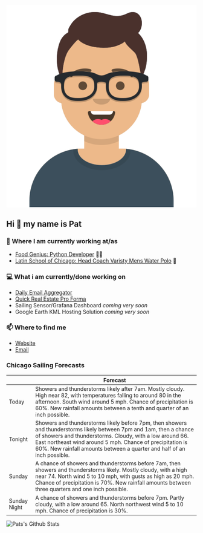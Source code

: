[![Social banner for p-j-falconer](https://raw.githubusercontent.com/P-J-FALCONER/P-J-FALCONER/master/assets/avataaars.svg)](https://patfalconer.com/)
## Hi :wave: my name is Pat

### 💼 Where I am currently working at/as
- [Food Genius: Python Developer](https://getfoodgenius.com/) 🍔🐍
- [Latin School of Chicago: Head Coach Varisty Mens Water Polo](https://www.latinschool.org/) 🤽


### 💻 What i am currently/done working on
 - [Daily Email Aggregator](https://github.com/P-J-FALCONER/dott_daily_mail)
 - [Quick Real Estate Pro Forma](https://github.com/P-J-FALCONER/henry)
 - Sailing Sensor/Grafana Dashboard *coming very soon*
 - Google Earth KML Hosting Solution *coming very soon*

### 📫 Where to find me
 - [Website](https://patfalconer.com/)
 - [Email](mailto:patrick.j.falconer@gmail.com)


### Chicago Sailing Forecasts
|   | Forecast  |
|---|---|
| Today | Showers and thunderstorms likely after 7am. Mostly cloudy. High near 82, with temperatures falling to around 80 in the afternoon. South wind around 5 mph. Chance of precipitation is 60%. New rainfall amounts between a tenth and quarter of an inch possible. |
| Tonight | Showers and thunderstorms likely before 7pm, then showers and thunderstorms likely between 7pm and 1am, then a chance of showers and thunderstorms. Cloudy, with a low around 66. East northeast wind around 5 mph. Chance of precipitation is 60%. New rainfall amounts between a quarter and half of an inch possible. |
| Sunday | A chance of showers and thunderstorms before 7am, then showers and thunderstorms likely. Mostly cloudy, with a high near 74. North wind 5 to 10 mph, with gusts as high as 20 mph. Chance of precipitation is 70%. New rainfall amounts between three quarters and one inch possible. |
| Sunday Night | A chance of showers and thunderstorms before 7pm. Partly cloudy, with a low around 65. North northwest wind 5 to 10 mph. Chance of precipitation is 30%. |

![Pats's Github Stats](https://github-readme-stats.vercel.app/api?username=p-j-falconer&show_icons=true&theme=radical)
